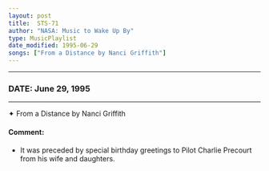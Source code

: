 ```yaml
---
layout: post
title:  STS-71
author: "NASA: Music to Wake Up By"
type: MusicPlaylist
date_modified: 1995-06-29
songs: ["From a Distance by Nanci Griffith"]
---
```


----
### DATE: June 29, 1995
----
✦ From a Distance by Nanci Griffith

#### Comment:
* It was preceded by special birthday greetings to Pilot Charlie Precourt from his wife and daughters.



<br/>
<center>
	<a target="_blank"
	   href="https://twitter.com/intent/tweet?hashtags=Space,NASA,Playlist,NASAWakeupCalls,SpaceProgram&text={{ page.author}}, '{{ page.songs.first }}' {{ page.title }}, {{ page.date | date: '%B %d, %Y' }}. {{ site.url }}{{ page.url }}&via=nasawakeupcalls"><i class="fab fa-twitter" alt="Tweet this page" style="font-size: 1.3em;"></i></a>
	&nbsp; 	<i class="fas fa-user-astronaut" style="font-size: 1.5em;"></i> &nbsp;
    <a type="amzn" search="'From a Distance by Nanci Griffith'" category="popular music">
    <i class="fab fa-amazon" style="font-size: 1.3em;"></i></a>
</center>
